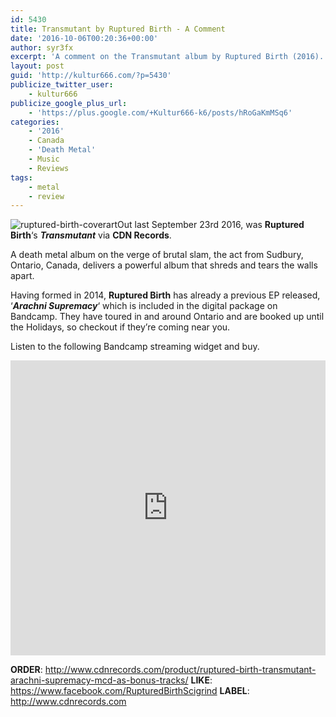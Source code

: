 ```yaml
---
id: 5430
title: Transmutant by Ruptured Birth - A Comment
date: '2016-10-06T00:20:36+00:00'
author: syr3fx
excerpt: 'A comment on the Transmutant album by Ruptured Birth (2016).'
layout: post
guid: 'http://kultur666.com/?p=5430'
publicize_twitter_user:
    - kultur666
publicize_google_plus_url:
    - 'https://plus.google.com/+Kultur666-k6/posts/hRoGaKmMSq6'
categories:
    - '2016'
    - Canada
    - 'Death Metal'
    - Music
    - Reviews
tags:
    - metal
    - review
---
```


![ruptured-birth-coverart](http://localhost:8080/wp-content/uploads/2016/10/ruptured-birth-coverart.jpg)Out last September 23rd 2016, was **Ruptured Birth**‘s ***Transmutant*** via **CDN Records**.

A death metal album on the verge of brutal slam, the act from Sudbury, Ontario, Canada, delivers a powerful album that shreds and tears the walls apart.

Having formed in 2014, **Ruptured Birth** has already a previous EP released, ‘***Arachni Supremacy***‘ which is included in the digital package on Bandcamp. They have toured in and around Ontario and are booked up until the Holidays, so checkout if they’re coming near you.

Listen to the following Bandcamp streaming widget and buy.

<iframe style="border: 0; width: 100%; height: 472px;" src="https://bandcamp.com/EmbeddedPlayer/album=3335055221/size=large/bgcol=333333/linkcol=e99708/tracklist=false/transparent=true/" seamless></iframe>

**ORDER**: <http://www.cdnrecords.com/product/ruptured-birth-transmutant-arachni-supremacy-mcd-as-bonus-tracks/>
**LIKE**: <https://www.facebook.com/RupturedBirthScigrind>
**LABEL**: <http://www.cdnrecords.com>